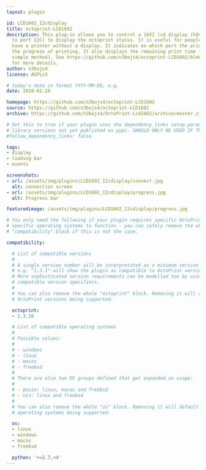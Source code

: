 ```yaml
---
layout: plugin

id: LCD1602_I2cdisplay
title: octoprint-LCD1602
description: This plug-in allows you to control a 16X2 lcd display (hd44780 connected
  to port I2C) to display the octoprint status. It is useful for people like me who
  have a printer without a display. It indicates on which port the printer is connected,
  the progress of printing. It also displays the remaining print time (thanks to a
  simple method). See https://github.com/n3bojs4/octoprint-LCD1602/blob/master/CHANGELOG.md
  for more details.
author: n3bojs4
license: AGPLv3

# today's date in format YYYY-MM-DD, e.g.
date: 2019-01-28

homepage: https://github.com/n3bojs4/octoprint-LCD1602
source: https://github.com/n3bojs4/octoprint-LCD1602
archive: https://github.com/n3bojs4/OctoPrint-Lcd1602/archive/master.zip

# Set this to true if your plugin uses the dependency_links setup parameter to include
# library versions not yet published on pypi. SHOULD ONLY BE USED IF THERE IS NO OTHER OPTION!
#follow_dependency_links: false

tags:
- display
- loading bar
- events

screenshots:
- url: /assets/img/plugins/LCD1602_I2cdisplay/connect.jpg
  alt: connection screen
- url: /assets/img/plugins/LCD1602_I2cdisplay/progress.jpg
  alt: Progress bar

featuredimage: /assets/img/plugins/LCD1602_I2cdisplay/progress.jpg

# You only need the following if your plugin requires specific OctoPrint versions or
# specific operating systems to function - you can safely remove the whole
# "compatibility" block if this is not the case.

compatibility:

  # List of compatible versions
  #
  # A single version number will be interpretated as a minimum version requirement,
  # e.g. "1.3.1" will show the plugin as compatible to OctoPrint versions 1.3.1 and up.
  # More sophisticated version requirements can be modelled too by using PEP440
  # compatible version specifiers.
  #
  # You can also remove the whole "octoprint" block. Removing it will default to all
  # OctoPrint versions being supported.

  octoprint:
  - 1.3.10

  # List of compatible operating systems
  #
  # Possible values:
  #
  # - windows
  # - linux
  # - macos
  # - freebsd
  #
  # There are also two OS groups defined that get expanded on usage:
  #
  # - posix: linux, macos and freebsd
  # - nix: linux and freebsd
  #
  # You can also remove the whole "os" block. Removing it will default to all
  # operating systems being supported.

  os:
  - linux
  - windows
  - macos
  - freebsd

  python: '>=2.7,<4'
---
```

